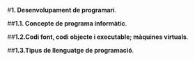 #__1. Desenvolupament de programari__.

##__1.1. Concepte de programa informàtic__.

##__1.2.Codi font, codi objecte i executable; màquines virtuals__.

##__1.3.Tipus de llenguatge de programació__.
